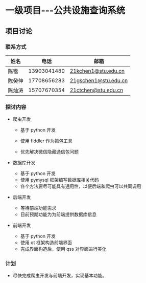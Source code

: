 # 一级项目---公共设施查询系统

## 项目讨论

### 联系方式

| 姓名 | 电话 | 邮箱   |
| --------- | ----------- | --------------------------------------------------- |
| 陈锴   | 13903041480 | [21kchen1@stu.edu.cn](mailto:21kchen1@stu.edu.cn)   |
| 陈癸伸 | 17708656283 | [21gschen1@stu.edu.cn](mailto:21gschen1@stu.edu.cn) |
|     陈灿涛      |      15707670354       |  [21ctchen@stu.edu.cn](mailto:21ctchen@stu.edu.cn)                                                   |



### 探讨内容

* 爬虫开发

  * 基于 python 开发

  * 使用 fiddler 作为抓包工具

  * 优先解决微信隐藏通信包问题

* 数据库开发
  * 基于 python 开发
  * 使用 pymysql 框架编写数据库相关代码
  * 各个方法要尽可能具有通用性，以便后端和爬虫可以共同调用
* 后端开发
  * 等待前端功能需求
  * 目前预期功能为为前端提供数据库信息
* 前端开发
  * 基于 python 开发
  * 使用 qt 框架构造前端界面
  * 完成界面构造后，使用 qss 对界面进行美化

### 计划

* 尽快完成爬虫开发与前端开发，实现基本功能。

  

​    